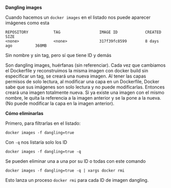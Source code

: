 **Dangling images**

Cuando hacemos un `docker images` en el listado nos puede aparecer imágenes como esta

    REPOSITORY           TAG                 IMAGE ID            CREATED             SIZE
    <none>               <none>              317f39fc8599        8 days ago          360MB

Sin nombre y sin tag, pero sí que tiene ID y demás

Son dangling images, huérfanas (sin referenciar).
Cada vez que cambiamos el Dockerfile y reconstruimos la misma imagen con docker build sin
especificar un tag, se creará una nueva imagen. 
Al tener las capas permisos de solo lectura, al modificar una capa en un Dockerfile, Docker
sabe que sus imágenes son solo lectura y no puede modificarlas. Entonces creará una imagen
totalmente nueva.
Si ya existe una imagen con el mismo nombre, le quita la referencia a la imagen anterior y 
se la pone a la nueva. (No puede modificar la capa en la imagen anterior).

**Cómo eliminarlas**

Primero, para filtrarlas en el listado: 
    
    docker images -f dangling=true
        
Con `-q` nos listaría solo los ID

    docker images -f dangling=true -q 
     
Se pueden eliminar una a una por su ID o todas con este comando

    docker images -f dangling=true -q | xargs docker rmi
    
Esto lanza un proceso `docker rmi` para cada ID de imagen dangling.     
        

